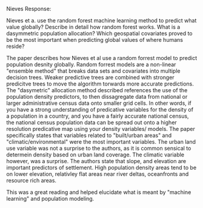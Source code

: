 Nieves Response:

Nieves et a. use the random forest machine learning method to predict what value globally?  Describe in detail how random forest works.  What is a dasymmetric population allocation? Which geospatial covariates proved to be the most important when predicting global values of where humans reside?

The paper describes how Nieves et al use a random forrest model to predict population desnity globally. Random forrest models are a non-linear "ensemble method" that breaks data sets and covariates into multiple decision trees. Weaker predictive trees are combined with stronger predicitve trees to move the algorithm torwards more accurate predictions. The "dasymetric" allocation method described references the use of the population density predictors, to then dissagregate data from national or larger administrative census data onto smaller grid cells. In other words, if you have a strong understanding of predicative variables for the density of a population in a country, and you have a fairly accurate national census, the national census population data can be spread out onto a higher resolution predicative map using your density variables/ models. The paper specifically states that variables related to  "built/urban areas" and "climatic/environmental" were the most important variables. The urban land use variable was not a surprise to the authors, as it is common sensical to determein density based on urban land coverage. The climatic variable however, was a surprise. The authors state that slope, and elevation are important predictors of settlement. High population density areas tend to be on lower elevation, relativley flat areas near river deltas, oceanfronts and resource rich areas. 

This was a great reading and helped elucidate what is meant by "machine learning" and population modeling. 
